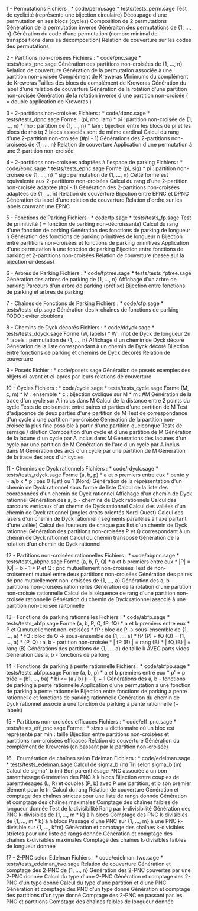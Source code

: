 1 - Permutations
    Fichiers : 
        * code/perm.sage
        * tests/tests_perm.sage
    Test de cyclicité (représente une bijection circulaire)
    Découpage d'une permutation en ses blocs (cycles)
    Composition de 2 permutations
    Génération de la permutation inverse
    Généraiton des permutations de {1, ..., n}
    Génération du code d'une permutation (nombre minimal de transpositions dans sa décomposition)
    Relation de couverture sur les codes des permutations

2 - Partitions non-croisées
    Fichiers : 
        * code/pnc.sage
        * tests/tests_pnc.sage
    Génération des partitions non-croisées de {1, ..., n}
    Relation de couverture
    Génération de la permutation associée à une partition non-croisée
    Complément de Kreweras
    Minimums du complément de Kreweras
    Tailles des blocs du complément de Kreweras
    Génération du label d'une relation de couverture
    Génération de la rotation d'une partition non-croisée
    Génération de la rotation inverse d'une partition non-croisée ( = double application de Kreweras )

3 - 2-partitions non-croisées
    Fichiers :
        * code/dpnc.sage
        * tests/tests_dpnc.sage
    Forme : (pi, rho, lam)
        * pi : partition non-croisée de {1, ..., n}
        * rho : partition de {1, ..., n}
        * lam : bijection entre les blocs de pi et les blocs de rho tq 2 blocs associés sont de même cardinal
    Calcul du rang d'une 2-partition non-croisée (#pi - 1)
    Générations des 2-partitions non-croisées de {1, ..., n}
    Relation de couverture
    Application d'une permutation à une 2-partition non-croisée

4 - 2-partitions non-croisées adaptées à l'espace de parking
    Fichiers :
        * code/epnc.sage
        * tests/tests_epnc.sage
    Forme (pi, sig)
        * pi : partition non-croisée de {1, ..., n}
        * sig : permutation de {1, ..., n}
    Cette forme est équivalente aux 2-partitions non-croisées
    Calcul du rang d'une 2-partition non-croisée adaptée (#pi - 1)
    Génération des 2-partitions non-croisées adaptées de {1, ..., n}
    Relation de couverture
    Bijection entre EPNC et DPNC
    Génération du label d'une relation de couverture
    Relation d'ordre sur les labels couvrant une EPNC

5 - Fonctions de Parking
    Fichiers :
        * code/fp.sage
        * tests/tests_fp.sage
    Test de primitivité ( = fonction de parking non-décroissante)
    Calcul du rang d'une fonction de parking
    Génération des fonctions de parking de longueur n
    Génération des fonctions de parking primitives de longueur n
    Bijection entre partitions non-croisées et fonctions de parking
    primitives
    Application d'une permutation à une fonction de parking
    Bijection entre fonctions de parking et 2-partitions non-croisées
    Relation de couverture (basée sur la bijection ci-dessus)

6 - Arbres de Parking
    Fichiers :
        * code/fptree.sage
        * tests/tests_fptree.sage
    Génération des arbres de parking de {1, ..., n}
    Affichage d'un arbre de parking
    Parcours d'un arbre de parking (préfixe)
    Bijection entre fonctions de parking et arbres de parking

7 - Chaînes de Fonctions de Parking
    Fichiers :
        * code/cfp.sage
        * tests/tests_cfp.sage
    Génération des k-chaînes de fonctions de parking
    TODO : eviter doublons

8 - Chemins de Dyck décorés
    Fichiers : 
        * code/ddyck.sage
        * tests/tests_ddyck.sage
    Forme (W, labels)
        * W : mot de Dyck de longueur 2n
        * labels : permutation de {1, ..., n}
    Affichage d'un chemin de Dyck décoré
    Génération de la liste correspondant à un chemin de Dyck décoré
    Bijection entre fonctions de parking et chemins de Dyck décorés
    Relation de couverture

9 - Posets
    Fichier :
        * code/posets.sage
    Génération de posets exemples des objets ci-avant et ci-après par leurs relations de couverture

10 - Cycles
    Fichiers :
        * code/cycle.sage
        * tests/tests_cycle.sage
    Forme (M, c, m)
        * M : ensemble
        * c : bijection cyclique sur M
        * m : #M
    Génération de la trace d'un cycle sur A inclus dans M
    Calcul de la distance entre 2 points du cycle
    Tests de croisement entre paires et parties d'une partition de M
    Test d'adjacence de deux parties d'une partition de M
    Test de correspondance d'un cycle à une partition non-croisée
    Génération de la partition non-croisée la plus fine possible à partir d'une partition quelconque
    Tests de serrage / dilution
    Composition d'un cycle et d'une partition de M
    Génération de la lacune d'un cycle par A inclus dans M
    Générations des lacunes d'un cycle par une partition de M
    Génération de l'arc d'un cycle par A inclus dans M
    Génération des arcs d'un cycle par une partition de M
    Génération de la trace des arcs d'un cycles

11 - Chemins de Dyck rationnels
    Fichiers :
        * code/rdyck.sage
        * tests/tests_rdyck.sage
    Forme (a, b, p)
        * a et b premiers entre eux
        * pente y = a/b x
        * p : pas 0 (Est) ou 1 (Nord)
    Génération de la réprésentation d'un chemin de Dyck rationnel sous forme de liste
    Calcul de la liste des coordonnées d'un chemin de Dyck rationnel
    Affichage d'un chemin de Dyck rationnel
    Génération des a, b - chemins de Dyck rationnels
    Calcul des parcours verticaux d'un chemin de Dyck rationnel
    Calcul des vallées d'un chemin de Dyck rationnel (angles droits orientés Nord-Ouest)
    Calcul des lasers d'un chemin de Dyck rationnel ( segments parallèles à l'axe partant d'une vallée)
    Calcul des hauteurs de chaque pas Est d'un chemin de Dyck rationnel
    Génération des partitions non-croisées P et Q correspondant à un chemin de Dyck rationnel
    Calcul du chemin transposé
    Génération de la rotation d'un chemin de Dyck rationnel

12 - Partitions non-croisées rationnelles
    Fichiers :
        * code/abpnc.sage
        * tests/tests_abpnc.sage
    Forme (a, b, P, Q)
        * a et b premiers entre eux
        * |P| = |Q| = b - 1
        * P et Q : pnc mutuellement non-croisées
    Test de non-croisement mutuel entre deux partitions non-croisées
    Génération des paires de pnc mutuellement non-croisées de {1, ..., a}
    Génération des a, b - partitions non-croisées rationnelles
    Génération de la rotation d'une partition non-croisée rationnelle
    Calcul de la séquence de rang d'une partition non-croisée rationnelle
    Génération du chemin de Dyck rationnel associé à une partition non-croisée raitonnelle

13 - Fonctions de parking rationnelles
    Fichiers :
        * code/abfp.sage
        * tests/tests_abfp.sage
    Forme (a, b, P, Q, fP, fQ)
        * a et b premiers entre eux
        * P et Q mutuellement non-croisées
        * fP : bloc de P -> sous-ensemble de {1, ..., a}
        * fQ : bloc de Q -> sous-ensemble de {1, ..., a}
        * fP (P) + fQ (Q) = {1, ..., a}
        * (P, Q) : a, b - partition non-croisée
        * | fP (B) | = rang (B)
        * | fQ (B) | = rang (B)
    Générations des partitions de {1, ..., a} de taille k AVEC parts vides
    Génération des a, b - fonctions de parking

14 - Fonctions de parking à pente rationnelle
    Fichiers :
        * code/abfpp.sage
        * tests/tests_abfpp.sage
    Forme (a, b, p)
        * a et b premiers entre eux
        * p' = p triée = (b1, ..., ba)
        * bi <= (a / b) (i - 1) + 1
    Générations des a, b - fonctions de parking à pente rationnelle
    Application d'une permutation à une fonction de parking à pente rationnelle
    Bijection entre fonctions de parking à pente rationnelle et fonctions de parking rationnelle
    Génération du chemin de Dyck rationnel associé à une fonction de parking à pente rationnelle (+ labels)

15 - Partitions non-croisées efficaces
    Fichiers :
        * code/eff_pnc.sage
        * tests/tests_eff_pnc.sage
    Forme :
        * sizes = dictionnaire où un bloc est représenté par min : taille
    Bijection entre partitions non-croisées et partitions non-croisées efficaces
    Relation de couverture
    Génération du complément de Kreweras (en passant par la partition non-croisée)

16 - Enumération de chaînes selon Edelman
    Fichiers :
        * code/edelman.sage
        * tests/tests_edelman.sage
    Calcul de sigma_b (m)
    Tri selon sigma_b (m)
    Calcul de sigma^_b (m)
    Bon parenthésage
    PNC associée à un bon parenthésage
    Génération des PNC à k blocs
    Bijection entre couples de parenthésages (L, R) et couples (P, b) avec P une partition, et b son premier élément pour le tri
    Calcul du rang
    Relation de couverture
    Génération et comptage des chaînes strictes pour une liste de rangs donnée
    Génération et comptage des chaînes maximales
    Comptage des chaînes faibles de longueur donnée
    Test de k-divisibilité
    Rang par k-divisibilité
    Génération des PNC k-divisibles de {1, ..., m * k} à h blocs
    Comptage des PNC k-divisibles de {1, ..., m * k} à h blocs
    Passage d'une PNC sur {1, ..., m} à une PNC k-divisible sur {1, ..., k*m}
    Génération et comptage des chaînes k-divisibles strictes pour une liste de rangs donnée
    Génération et comptage des chaînes k-divisibles maximales
    Comptage des chaînes k-divisibles faibles de longueur donnée

17 - 2-PNC selon Edelman
    Fichiers :
        * code/edelman_two.sage
        * tests/tests_edelman_two.sage
    Relation de couverture
    Génération et comptage des 2-PNC de {1, ..., n}
    Génération des 2-PNC couvertes par une 2-PNC donnée
    Calcul du type d'une 2-PNC
    Génération et comptage des 2-PNC d'un type donné
    Calcul du type d'une partition et d'une PNC
    Génération et comptage des PNC d'un type donné
    Génération et comptage des partitions d'un type donné
    Comptage des 2-PNC en passant par les PNC et partitions
    Comptage des chaînes faibles de longueur donnée